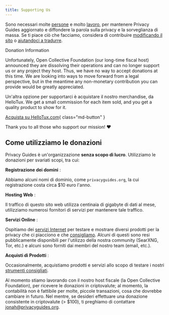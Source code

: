 ```yaml
---
title: Supporting Us
---
```


<!-- markdownlint-disable MD036 -->
Sono necessari molte [persone](https://github.com/privacyguides/privacyguides.org/graphs/contributors) e molto [lavoro](https://github.com/privacyguides/privacyguides.org/pulse/monthly), per mantenere Privacy Guides aggiornato e diffondere la parola sulla privacy e la sorveglianza di massa. Se ti piace ciò che facciamo, considera di contribuire [modificando il sito](https://github.com/privacyguides/privacyguides.org) o [aiutandoci a tradurre](https://crowdin.com/project/privacyguides).

<div class="admonition failure" markdown>
<p class="admonition-title">Donation Information</p>

Unfortunately, Open Collective Foundation (our long-time fiscal host) announced they are dissolving their operations and can no longer support us or any project they host. Thus, we have no way to accept donations at this time. We are looking into ways to move forward from a legal perspective, but in the meantime any non-monetary contribution you can provide would be greatly appreciated.

</div>

Un'altra opzione per supportarci è acquistare il nostro merchandise, da HelloTux. We get a small commission for each item sold, and you get a quality product to show for it.

[Acquista su HelloTux.com](https://hellotux.com/privacyguides){ class="md-button" }

Thank you to all those who support our mission! :heart:

## Come utilizziamo le donazioni

Privacy Guides è un'organizzazione **senza scopo di lucro**. Utilizziamo le donazioni per svariati scopi, tra cui:

**Registrazione dei domini**
:

Abbiamo alcuni nomi di dominio, come `privacyguides.org`, la cui registrazione costa circa $10 euro l'anno.

**Hosting Web**
:

Il traffico di questo sito web utilizza centinaia di gigabyte di dati al mese, utilizziamo numerosi fornitori di servizi per mantenere tale traffico.

**Servizi Online**
:

Ospitiamo dei [servizi Internet](https://privacyguides.net) per testare e mostrare diversi prodotti per la privacy che ci piacciono e che [consigliamo](../tools.md). Alcuni di questi sono resi pubblicamente disponibili per l'utilizzo della nostra community (SearXNG, Tor, etc.) e alcuni sono forniti dai membri del nostro team (email, etc.).

**Acquisti di Prodotti**
:

Occasionalmente, acquistiamo prodotti e servizi allo scopo di testare i nostri [strumenti consigliati](../tools.md).

Al momento stiamo lavorando con il nostro host fiscale (la Open Collective Foundation), per ricevere le donazioni in criptovalute; al momento, la contabilità non è fattibile per molte, piccole transazioni, cosa che dovrebbe cambiare in futuro. Nel mentre, se desideri effettuare una donazione consistente in criptovalute (> $100), ti preghiamo di contattare [jonah@privacyguides.org](mailto:jonah@privacyguides.org).
